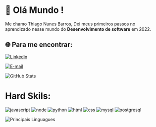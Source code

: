 # :rocket: Olá Mundo !

Me chamo Thiago Nunes Barros, Dei meus primeiros passos no aprendizado nesse mundo do **Desenvolvimento de software** em 2022.

## 🌐 Para me encontrar:
[![Linkedin](https://img.shields.io/badge/Linkedin-0000dd?style=for-the-badge&logo=linkedin&logoColor=white)](https://www.linkedin.com/in/thiago-nunes-barros/)

[![E-mail](https://img.shields.io/badge/Gmail-D14836?style=for-the-badge&logo=gmail&logoColor=white)](mailto:dev.tnbad@gmail.com)


![GitHub Stats](https://github-readme-stats.vercel.app/api?username=DevTnbad&theme=transparent&bg_color=000&border_color=30A3DC&show_icons=true&icon_color=30A3DC&title_color=E94D5F&text_color=FFF)


# Hard Skils:
![javascript](https://img.shields.io/badge/javascript-000?style=for-the-badge&logo=javascript)
![node](https://img.shields.io/badge/nodejs-000?style=for-the-badge&logo=node.js)
![python](https://img.shields.io/badge/python-000?style=for-the-badge&logo=python)
![html](https://img.shields.io/badge/html-000?style=for-the-badge&logo=html5)
![css](https://img.shields.io/badge/css-000?style=for-the-badge&logo=css3)
![mysql](https://img.shields.io/badge/mysql-000?style=for-the-badge&logo=mysql)
![postgresql](https://img.shields.io/badge/postgresql-000?style=for-the-badge&logo=postgresql)



![Principais Linguagues](https://github-readme-stats.vercel.app/api/top-langs/?username=devtnbad&theme=tokyonight&hide_border=true&custom_title=Principais%20%Linguagues)
